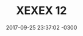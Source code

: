 ---
layout: daily
title:  "XEXEX 12"
date:   2017-09-25 23:37:02 -0300
slug: exex_12
places: 
    - mouth city
persons: 
    - pabla
themes: 
    - coaxial
---